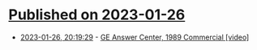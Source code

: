 # [Published on 2023-01-26](index.md)

* [2023-01-26, 20:19:29](https://news.ycombinator.com/item?id=34538156) - [GE Answer Center, 1989 Commercial [video]](https://www.youtube.com/watch?v=ixzNZvlUg98)
